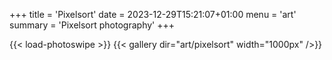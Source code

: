 +++
title = 'Pixelsort'
date = 2023-12-29T15:21:07+01:00
menu = 'art'
summary = 'Pixelsort photography'
+++

{{< load-photoswipe >}}
{{< gallery dir="art/pixelsort" width="1000px" />}}
